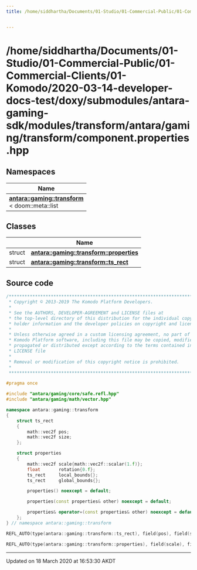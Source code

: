 ```yaml
---
title: /home/siddhartha/Documents/01-Studio/01-Commercial-Public/01-Commercial-Clients/01-Komodo/2020-03-14-developer-docs-test/doxy/submodules/antara-gaming-sdk/modules/transform/antara/gaming/transform/component.properties.hpp


---
```


# /home/siddhartha/Documents/01-Studio/01-Commercial-Public/01-Commercial-Clients/01-Komodo/2020-03-14-developer-docs-test/doxy/submodules/antara-gaming-sdk/modules/transform/antara/gaming/transform/component.properties.hpp







## Namespaces

| Name           |
| -------------- |
| **[antara::gaming::transform](Namespaces/namespaceantara_1_1gaming_1_1transform.md)** <br>< doom::meta::list  |

## Classes

|                | Name           |
| -------------- | -------------- |
| struct | **[antara::gaming::transform::properties](Classes/structantara_1_1gaming_1_1transform_1_1properties.md)**  |
| struct | **[antara::gaming::transform::ts_rect](Classes/structantara_1_1gaming_1_1transform_1_1ts__rect.md)**  |













## Source code

```cpp
/******************************************************************************
 * Copyright © 2013-2019 The Komodo Platform Developers.                      *
 *                                                                            *
 * See the AUTHORS, DEVELOPER-AGREEMENT and LICENSE files at                  *
 * the top-level directory of this distribution for the individual copyright  *
 * holder information and the developer policies on copyright and licensing.  *
 *                                                                            *
 * Unless otherwise agreed in a custom licensing agreement, no part of the    *
 * Komodo Platform software, including this file may be copied, modified,     *
 * propagated or distributed except according to the terms contained in the   *
 * LICENSE file                                                               *
 *                                                                            *
 * Removal or modification of this copyright notice is prohibited.            *
 *                                                                            *
 ******************************************************************************/

#pragma once

#include "antara/gaming/core/safe.refl.hpp" 
#include "antara/gaming/math/vector.hpp"    

namespace antara::gaming::transform
{
    struct ts_rect
    {
        math::vec2f pos;
        math::vec2f size;
    };

    struct properties
    {
        math::vec2f scale{math::vec2f::scalar(1.f)};
        float       rotation{0.f};
        ts_rect     local_bounds{};  
        ts_rect     global_bounds{}; 

        properties() noexcept = default;

        properties(const properties& other) noexcept = default;

        properties& operator=(const properties& other) noexcept = default;
    };
} // namespace antara::gaming::transform

REFL_AUTO(type(antara::gaming::transform::ts_rect), field(pos), field(size))

REFL_AUTO(type(antara::gaming::transform::properties), field(scale), field(rotation), field(local_bounds), field(global_bounds))
```


-------------------------------

Updated on 18 March 2020 at 16:53:30 AKDT
